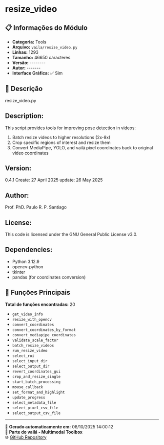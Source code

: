 # resize_video

## 📋 Informações do Módulo

- **Categoria:** Tools
- **Arquivo:** `vaila/resize_video.py`
- **Linhas:** 1293
- **Tamanho:** 46650 caracteres
- **Versão:** --------
- **Autor:** -------
- **Interface Gráfica:** ✅ Sim

## 📖 Descrição


resize_video.py

Description:
-----------
This script provides tools for improving pose detection in videos:
1. Batch resize videos to higher resolutions (2x-8x)
2. Crop specific regions of interest and resize them
3. Convert MediaPipe, YOLO, and vailá pixel coordinates back to original video coordinates

Version:
--------
0.4.1
Create: 27 April 2025
update: 26 May 2025

Author:
-------
Prof. PhD. Paulo R. P. Santiago

License:
--------
This code is licensed under the GNU General Public License v3.0.

Dependencies:
-------------
- Python 3.12.9
- opencv-python
- tkinter
- pandas (for coordinates conversion)


## 🔧 Funções Principais

**Total de funções encontradas:** 20

- `get_video_info`
- `resize_with_opencv`
- `convert_coordinates`
- `convert_coordinates_by_format`
- `convert_mediapipe_coordinates`
- `validate_scale_factor`
- `batch_resize_videos`
- `run_resize_video`
- `select_roi`
- `select_input_dir`
- `select_output_dir`
- `revert_coordinates_gui`
- `crop_and_resize_single`
- `start_batch_processing`
- `mouse_callback`
- `set_format_and_highlight`
- `update_progress`
- `select_metadata_file`
- `select_pixel_csv_file`
- `select_output_csv_file`




---

📅 **Gerado automaticamente em:** 08/10/2025 14:00:12  
🔗 **Parte do vailá - Multimodal Toolbox**  
🌐 [GitHub Repository](https://github.com/vaila-multimodaltoolbox/vaila)
